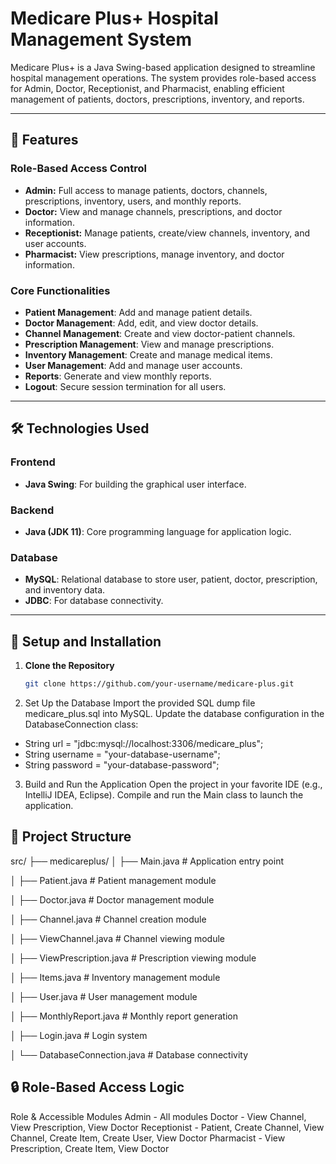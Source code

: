# Medicare Plus+ Hospital Management System

Medicare Plus+ is a Java Swing-based application designed to streamline hospital management operations. The system provides role-based access for Admin, Doctor, Receptionist, and Pharmacist, enabling efficient management of patients, doctors, prescriptions, inventory, and reports.

---

## 🚀 Features

### **Role-Based Access Control**
- **Admin:** Full access to manage patients, doctors, channels, prescriptions, inventory, users, and monthly reports.
- **Doctor:** View and manage channels, prescriptions, and doctor information.
- **Receptionist:** Manage patients, create/view channels, inventory, and user accounts.
- **Pharmacist:** View prescriptions, manage inventory, and doctor information.

### **Core Functionalities**
- **Patient Management**: Add and manage patient details.
- **Doctor Management**: Add, edit, and view doctor details.
- **Channel Management**: Create and view doctor-patient channels.
- **Prescription Management**: View and manage prescriptions.
- **Inventory Management**: Create and manage medical items.
- **User Management**: Add and manage user accounts.
- **Reports**: Generate and view monthly reports.
- **Logout**: Secure session termination for all users.

---

## 🛠️ Technologies Used

### **Frontend**
- **Java Swing**: For building the graphical user interface.

### **Backend**
- **Java (JDK 11)**: Core programming language for application logic.

### **Database**
- **MySQL**: Relational database to store user, patient, doctor, prescription, and inventory data.
- **JDBC**: For database connectivity.

---

## 🎯 Setup and Installation

1. **Clone the Repository**
   ```bash
   git clone https://github.com/your-username/medicare-plus.git
2. Set Up the Database
Import the provided SQL dump file medicare_plus.sql into MySQL.
Update the database configuration in the DatabaseConnection class:

- String url = "jdbc:mysql://localhost:3306/medicare_plus";
- String username = "your-database-username";
- String password = "your-database-password";

3. Build and Run the Application
Open the project in your favorite IDE (e.g., IntelliJ IDEA, Eclipse).
Compile and run the Main class to launch the application.


## 📂 Project Structure
src/
├── medicareplus/
│   ├── Main.java          # Application entry point

│   ├── Patient.java       # Patient management module

│   ├── Doctor.java        # Doctor management module

│   ├── Channel.java       # Channel creation module

│   ├── ViewChannel.java   # Channel viewing module

│   ├── ViewPrescription.java # Prescription viewing module

│   ├── Items.java         # Inventory management module

│   ├── User.java          # User management module

│   ├── MonthlyReport.java # Monthly report generation

│   ├── Login.java         # Login system

│   └── DatabaseConnection.java # Database connectivity

## 🔒 Role-Based Access Logic
Role	&  Accessible Modules
Admin	- All modules
Doctor	- View Channel, View Prescription, View Doctor
Receptionist	- Patient, Create Channel, View Channel, Create Item, Create User, View Doctor
Pharmacist	- View Prescription, Create Item, View Doctor
